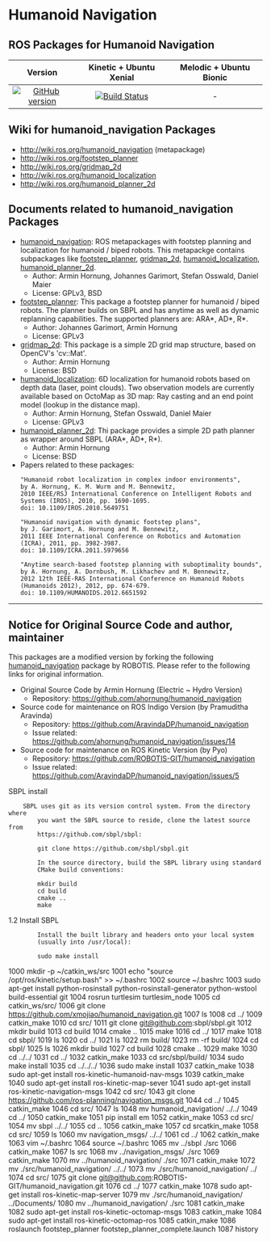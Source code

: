 # Humanoid Navigation

## ROS Packages for Humanoid Navigation
|Version|Kinetic + Ubuntu Xenial|Melodic + Ubuntu Bionic|
|:---:|:---:|:---:|
|[![GitHub version](https://badge.fury.io/gh/ROBOTIS-GIT%2Fhumanoid_navigation.svg)](https://badge.fury.io/gh/ROBOTIS-GIT%2Fhumanoid_navigation)|[![Build Status](https://travis-ci.org/ROBOTIS-GIT/humanoid_navigation.svg?branch=kinetic-devel)](https://travis-ci.org/ROBOTIS-GIT/humanoid_navigation)|-|

## Wiki for humanoid_navigation Packages
- http://wiki.ros.org/humanoid_navigation (metapackage)
- http://wiki.ros.org/footstep_planner
- http://wiki.ros.org/gridmap_2d
- http://wiki.ros.org/humanoid_localization
- http://wiki.ros.org/humanoid_planner_2d

## Documents related to humanoid_navigation Packages
- [humanoid_navigation](http://wiki.ros.org/humanoid_navigation): ROS metapackages with footstep planning and localization for humanoid / biped robots. This metapackge contains subpackages like [footstep_planner](http://wiki.ros.org/footstep_planner), [gridmap_2d](http://wiki.ros.org/gridmap_2d), [humanoid_localization](http://wiki.ros.org/humanoid_localization), [humanoid_planner_2d](http://wiki.ros.org/humanoid_planner_2d).
  - Author: Armin Hornung, Johannes Garimort, Stefan Osswald, Daniel Maier
  - License: GPLv3, BSD
- [footstep_planner](http://wiki.ros.org/footstep_planner): This package a footstep planner for humanoid / biped robots. The planner builds on SBPL and has anytime as well as dynamic replanning capabilities. The supported planners are: ARA*, AD*, R*.
  - Author: Johannes Garimort, Armin Hornung
  - License: GPLv3
- [gridmap_2d](http://wiki.ros.org/gridmap_2d): This package is a simple 2D grid map structure, based on OpenCV's 'cv::Mat'.
  - Author: Armin Hornung
  - License: BSD
- [humanoid_localization](http://wiki.ros.org/humanoid_localization): 6D localization for humanoid robots based on depth data (laser, point clouds). Two observation models are currently available based on OctoMap as 3D map: Ray casting and an end point model (lookup in the distance map).
  - Author: Armin Hornung, Stefan Osswald, Daniel Maier
  - License: GPLv3
- [humanoid_planner_2d](http://wiki.ros.org/humanoid_planner_2d): Thi package provides a simple 2D path planner as wrapper around SBPL (ARA*, AD*, R*).
  - Author: Armin Hornung
  - License: BSD
- Papers related to these packages:
  ```
  "Humanoid robot localization in complex indoor environments",
  by A. Hornung, K. M. Wurm and M. Bennewitz,
  2010 IEEE/RSJ International Conference on Intelligent Robots and Systems (IROS), 2010, pp. 1690-1695.
  doi: 10.1109/IROS.2010.5649751
  ```
  ```
  "Humanoid navigation with dynamic footstep plans",
  by J. Garimort, A. Hornung and M. Bennewitz,
  2011 IEEE International Conference on Robotics and Automation (ICRA), 2011, pp. 3982-3987.
  doi: 10.1109/ICRA.2011.5979656
  ```
  ```
  "Anytime search-based footstep planning with suboptimality bounds", 
  by A. Hornung, A. Dornbush, M. Likhachev and M. Bennewitz,
  2012 12th IEEE-RAS International Conference on Humanoid Robots (Humanoids 2012), 2012, pp. 674-679.
  doi: 10.1109/HUMANOIDS.2012.6651592
  ```

---

## Notice for Original Source Code and author, maintainer

This packages are a modified version by forking the following [humanoid_navigation](https://github.com/ahornung/humanoid_navigation) package by ROBOTIS.
Please refer to the following links for original information.

- Original Source Code by Armin Hornung (Electric ~ Hydro Version)
  - Repository: https://github.com/ahornung/humanoid_navigation 
- Source code for maintenance on ROS Indigo Version (by Pramuditha Aravinda)
  - Repository: https://github.com/AravindaDP/humanoid_navigation
  - Issue related: https://github.com/ahornung/humanoid_navigation/issues/14
- Source code for maintenance on ROS Kinetic Version (by Pyo)
  - Repository: https://github.com/ROBOTIS-GIT/humanoid_navigation
  - Issue related: https://github.com/AravindaDP/humanoid_navigation/issues/5


SBPL install

        SBPL uses git as its version control system. From the directory where
            you want the SBPL source to reside, clone the latest source from
            https://github.com/sbpl/sbpl:

            git clone https://github.com/sbpl/sbpl.git

            In the source directory, build the SBPL library using standard
            CMake build conventions:

            mkdir build
            cd build
            cmake ..
            make
  1.2 Install SBPL

            Install the built library and headers onto your local system
            (usually into /usr/local):

            sudo make install    
            
1000  mkdir -p ~/catkin_ws/src
 1001  echo "source /opt/ros/kinetic/setup.bash" >> ~/.bashrc
 1002  source ~/.bashrc
 1003  sudo apt-get install python-rosinstall python-rosinstall-generator python-wstool build-essential git
 1004  rosrun turtlesim turtlesim_node
 1005  cd catkin_ws/src/
 1006  git clone https://github.com/xmojiao/humanoid_navigation.git
 1007  ls
 1008  cd ../
 1009  catkin_make
 1010  cd src/
 1011  git clone git@github.com:sbpl/sbpl.git
 1012  mkdir build
 1013  cd build
 1014  cmake ..
 1015  make
 1016  cd ../
 1017  make
 1018  cd sbpl/
 1019  ls
 1020  cd ../
 1021  ls
 1022  rm build/
 1023  rm -rf build/
 1024  cd sbpl/
 1025  ls
 1026  mkdir build
 1027  cd build
 1028  cmake ..
 1029  make
 1030  cd ../../
 1031  cd ../
 1032  catkin_make
 1033  cd src/sbpl/build/
 1034  sudo make install
 1035  cd ../../../
 1036  sudo make install
 1037  catkin_make
 1038  sudo apt-get install ros-kinetic-humanoid-nav-msgs
 1039  catkin_make
 1040  sudo apt-get install ros-kinetic-map-sever
 1041  sudo apt-get install ros-kinetic-navigation-msgs
 1042  cd src/
 1043  git clone https://github.com/ros-planning/navigation_msgs.git
 1044  cd ../
 1045  catkin_make
 1046  cd src/
 1047  ls
 1048  mv humanoid_navigation/ ../../
 1049  cd ../
 1050  catkin_make
 1051  pip install em
 1052  catkin_make
 1053  cd src/
 1054  mv sbpl ../../
 1055  cd ..
 1056  catkin_make
 1057  cd srcatkin_make
 1058  cd src/
 1059  ls
 1060  mv navigation_msgs/ ../../
 1061  cd ../
 1062  catkin_make
 1063  vim ~/.bashrc
 1064  source ~/.bashrc
 1065  mv ../sbpl ./src
 1066  catkin_make
 1067  ls src
 1068  mv ../navigation_msgs/ ./src
 1069  catkin_make
 1070  mv ../humanoid_navigation/ ./src
 1071  catkin_make
 1072  mv ./src/humanoid_navigation/ ../../
 1073  mv ./src/humanoid_navigation/ ../
 1074  cd src/
 1075  git clone git@github.com:ROBOTIS-GIT/humanoid_navigation.git
 1076  cd ../
 1077  catkin_make
 1078  sudo apt-get install ros-kinetic-map-server
 1079  mv ./src/humanoid_navigation/ ../Documents/
 1080  mv ../humanoid_navigation/ ./src
 1081  catkin_make
 1082  sudo apt-get install ros-kinetic-octomap-msgs
 1083  catkin_make
 1084  sudo apt-get install ros-kinetic-octomap-ros
 1085  catkin_make
 1086  roslaunch footstep_planner footstep_planner_complete.launch
 1087  history
